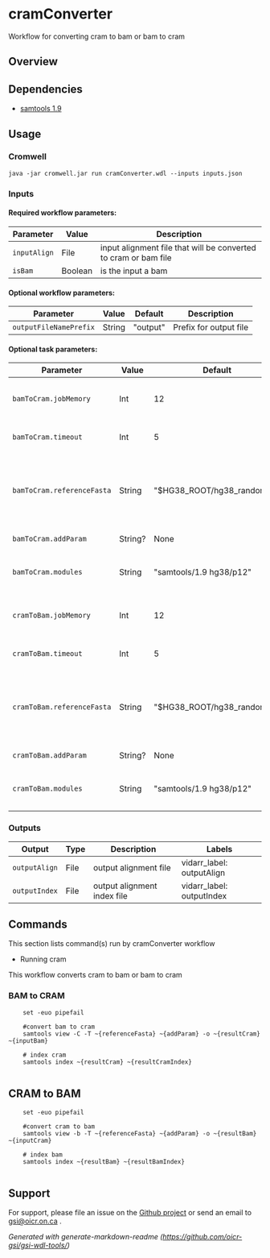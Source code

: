 # cramConverter

Workflow for converting cram to bam or bam to cram

## Overview

## Dependencies

* [samtools 1.9](https://github.com/samtools/samtools)


## Usage

### Cromwell
```
java -jar cromwell.jar run cramConverter.wdl --inputs inputs.json
```

### Inputs

#### Required workflow parameters:
Parameter|Value|Description
---|---|---
`inputAlign`|File|input alignment file that will be converted to cram or bam file
`isBam`|Boolean|is the input a bam


#### Optional workflow parameters:
Parameter|Value|Default|Description
---|---|---|---
`outputFileNamePrefix`|String|"output"|Prefix for output file


#### Optional task parameters:
Parameter|Value|Default|Description
---|---|---|---
`bamToCram.jobMemory`|Int|12|Memory (in GB) to allocate to the job
`bamToCram.timeout`|Int|5|Hours before task timeout
`bamToCram.referenceFasta`|String|"$HG38_ROOT/hg38_random.fa"|The fasta that is being used as a refrence to build the cram file
`bamToCram.addParam`|String?|None|additional parameters
`bamToCram.modules`|String|"samtools/1.9 hg38/p12"|Modules required to process this step
`cramToBam.jobMemory`|Int|12|Memory (in GB) to allocate to the job
`cramToBam.timeout`|Int|5|Hours before task timeout
`cramToBam.referenceFasta`|String|"$HG38_ROOT/hg38_random.fa"|The fasta that is being used as a refrence to build the bam file
`cramToBam.addParam`|String?|None|additional parameters
`cramToBam.modules`|String|"samtools/1.9 hg38/p12"|Modules required to process this step


### Outputs

Output | Type | Description | Labels
---|---|---|---
`outputAlign`|File|output alignment file|vidarr_label: outputAlign
`outputIndex`|File|output alignment index file|vidarr_label: outputIndex


## Commands
 This section lists command(s) run by cramConverter workflow
 
 * Running cram
 
 This workflow converts cram to bam or bam to cram
 
 ### BAM to CRAM
 
 ```
     set -euo pipefail
 
     #convert bam to cram
     samtools view -C -T ~{referenceFasta} ~{addParam} -o ~{resultCram} ~{inputBam}
 
     # index cram
     samtools index ~{resultCram} ~{resultCramIndex}
 
 
 ```
 
 ## CRAM to BAM
 
 ```
     set -euo pipefail
 
     #convert cram to bam
     samtools view -b -T ~{referenceFasta} ~{addParam} -o ~{resultBam} ~{inputCram}
 
     # index bam
     samtools index ~{resultBam} ~{resultBamIndex}
 
 
 ```
 ## Support

For support, please file an issue on the [Github project](https://github.com/oicr-gsi) or send an email to gsi@oicr.on.ca .

_Generated with generate-markdown-readme (https://github.com/oicr-gsi/gsi-wdl-tools/)_
